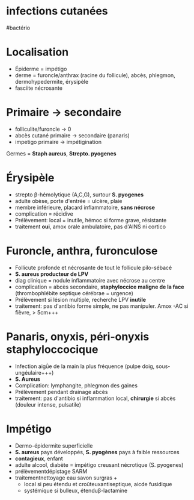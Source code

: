 # infections cutanées
#bactério 



# Localisation


- Épiderme = impétigo 
- derme = furoncle/anthrax (racine du follicule), abcès, phlegmon, dermohypedermite, érysipèle 
- fasciite nécrosante 


# Primaire -> secondaire


- folliculite/furoncle -> 0 
- abcès cutané primaire -> secondaire (panaris) 
- impetigo primaire -> impétigination 

Germes = **Staph aureus**, **Strepto. pyogenes** 


# Érysipèle


- strepto β-hémolytique (A,C,G), surtour **S. pyogenes** 
- adulte obèse, porte d'entrée = ulcère, plaie 
- membre inférieure, placard inflammatoire, **sans nécrose** 
- complication = récidive 
- Prélèvement: local = inutile, hémoc si forme grave, résistante 
- traitement **oui**, amox orale ambulatoire, pas d'AINS ni cortico 


# Furoncle, anthra, furonculose


- Follicute profonde et nécrosante de tout le follicule pilo-sébacé 
- **S. aureus producteur de LPV** 
- diag clinique = nodule inflammatoire avec nécrose au centre 
- complication = abcès secondaire, **staphyloccice maligne de la face** (thrombophlébite septique cérébrae = urgence) 
- Prélèvement si lésion multiple, recherche LPV **inutile** 
- traitement: pas d'antibio forme simple, ne pas manipuler. Amox -AC si fièvre, > 5cm+++ 


# Panaris, onyxis, péri-onyxis staphyloccocique


- Infection aigǜe de la main la plus fréquence (pulpe doig, sous-ungéulaire+++) 
- **S. Aureus** 
- Complication: lymphangite, phlegmon des gaines 
- Prélèvement pendant drainage abcès 
- traitement: pas d'antibio si inflammation local, **chirurgie** si abcès (douleur intense, pulsatile) 


# Impétigo


- Dermo-épidermite superficielle 
- **S. aureus** pays développés, **S. pyogènes** pays à faible ressources 
- **contagieux**, enfant 
- adulte alcool, diabète = impétigo creusant nécrotique (S. pyogenes) 
- prélèvementdépistage SARM 
- traitementnettoyage eau savon surgras + 
    - local si peu étendu et croûteuxantiseptique, aicde fusidique 
    - systémique si bulleux, étenduβ-lactamine 

